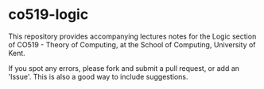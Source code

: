 # co519-logic

This repository provides accompanying lectures notes for the Logic section of CO519 - Theory of Computing, at the School of Computing, University of Kent.

If you spot any errors, please fork and submit a pull request, or add an 'Issue'. This is also a good way to include suggestions.
